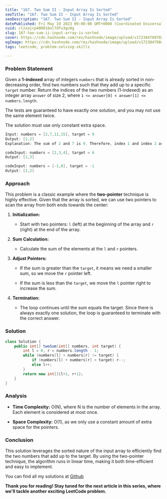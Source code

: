 ```yaml
---
title: "167. Two Sum II - Input Array Is Sorted"
seoTitle: "167. Two Sum II - Input Array Is Sorted"
seoDescription: "167. Two Sum II - Input Array Is Sorted"
datePublished: Fri May 19 2023 09:00:00 GMT+0000 (Coordinated Universal Time)
cuid: clzxajcp400010al7dfu3gu9g
slug: 167-two-sum-ii-input-array-is-sorted
cover: https://cdn.hashnode.com/res/hashnode/image/upload/v1723847897025/8433a493-959e-4d32-ad2d-da78ee907437.jpeg
ogImage: https://cdn.hashnode.com/res/hashnode/image/upload/v1723847904108/50d07e23-4e28-488f-91ab-8b2668ac6002.jpeg
tags: leetcode, problem-solving-skills

---
```


### Problem Statement

Given a **1-indexed** array of integers `numbers` that is already sorted in non-decreasing order, find two numbers such that they add up to a specific `target` number. Return the indices of the two numbers (1-indexed) as an integer array `answer` of size 2, where `1 <= answer[0] < answer[1] <= numbers.length`.

The tests are guaranteed to have exactly one solution, and you may not use the same element twice.

The solution must use only constant extra space.

```java
Input: numbers = [2,7,11,15], target = 9
Output: [1,2]
Explanation: The sum of 2 and 7 is 9. Therefore, index 1 and index 2 are returned.
```

```java
codeInput: numbers = [2,3,4], target = 6
Output: [1,3]
```

```java
codeInput: numbers = [-1,0], target = -1
Output: [1,2]
```

### Approach

This problem is a classic example where the **two-pointer** technique is highly effective. Given that the array is sorted, we can use two pointers to scan the array from both ends towards the center:

1. **Initialization:**
    
    * Start with two pointers: `l` (left) at the beginning of the array and `r` (right) at the end of the array.
        
2. **Sum Calculation:**
    
    * Calculate the sum of the elements at the `l` and `r` pointers.
        
3. **Adjust Pointers:**
    
    * If the sum is greater than the `target`, it means we need a smaller sum, so we move the `r` pointer left.
        
    * If the sum is less than the `target`, we move the `l` pointer right to increase the sum.
        
4. **Termination:**
    
    * The loop continues until the sum equals the target. Since there is always exactly one solution, the loop is guaranteed to terminate with the correct answer.
        

### Solution

```java
class Solution {
    public int[] twoSum(int[] numbers, int target) {    
        int l = 0, r = numbers.length - 1;
        while (numbers[l] + numbers[r] != target) {
            if (numbers[l] + numbers[r] > target) r--;
            else l++;
        }
        return new int[]{l+1, r+1};
    }
}
```

### Analysis

* **Time Complexity:** O(N), where N is the number of elements in the array. Each element is considered at most once.
    
* **Space Complexity:** O(1), as we only use a constant amount of extra space for the pointers.
    

### Conclusion

This solution leverages the sorted nature of the input array to efficiently find the two numbers that add up to the target. By using the two-pointer technique, the algorithm runs in linear time, making it both time-efficient and easy to implement.

You can find all my solutions at [Github](https://github.com/salah-jr/My-leetCode-solutions/tree/main/src/com/salah)

**Thank you for reading! Stay tuned for the next article in this series, where we'll tackle another exciting LeetCode problem.**